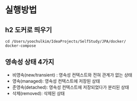 # 실행방법

## h2 도커로 띄우기

```aidl
cd /Users/yoochulkim/IdeaProjects/SelfStudy/JPA/docker/
docker-compose 
```





## 영속성 상태 4가지

- 비영속(new/transient) : 영속성 컨텍스트와 전혀 관계가 없는 상태
- 영속(managed): 영속성 컨텍스트에 저장된 상태
- 준영속(detached): 영속성 컨텍스트에 저장되었다가 분리된 상태
- 삭제(removed): 삭제된 상태










